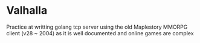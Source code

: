 # Valhalla
Practice at writting golang tcp server using the old Maplestory MMORPG client (v28 ~ 2004) as it is well documented and online games are complex
